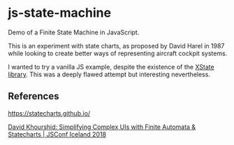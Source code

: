 # js-state-machine
Demo of a Finite State Machine in JavaScript.

This is an experiment with state charts, as proposed by David Harel in 1987 while looking to create better ways of representing aircraft cockpit systems.

I wanted to try a vanilla JS example, despite the existence of the [XState library](https://xstate.js.org/). This was a deeply flawed attempt but interesting nevertheless.

## References
https://statecharts.github.io/

[David Khourshid: Simplifying Complex UIs with Finite Automata & Statecharts | JSConf Iceland 2018](https://www.youtube.com/watch?v=RqTxtOXcv8Y)
